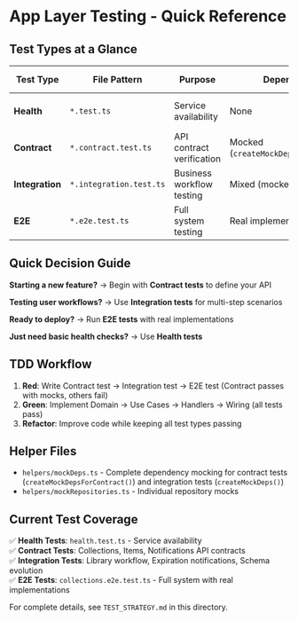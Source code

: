 # App Layer Testing - Quick Reference

## Test Types at a Glance

| Test Type       | File Pattern            | Purpose                   | Dependencies                           | When to Use                   |
| --------------- | ----------------------- | ------------------------- | -------------------------------------- | ----------------------------- |
| **Health**      | `*.test.ts`             | Service availability      | None                                   | Basic health checks           |
| **Contract**    | `*.contract.test.ts`    | API contract verification | Mocked (`createMockDepsForContract()`) | Define & verify API structure |
| **Integration** | `*.integration.test.ts` | Business workflow testing | Mixed (mocked/real)                    | Multi-step business scenarios |
| **E2E**         | `*.e2e.test.ts`         | Full system testing       | Real implementations                   | Pre-deployment verification   |

## Quick Decision Guide

**Starting a new feature?** → Begin with **Contract tests** to define your API

**Testing user workflows?** → Use **Integration tests** for multi-step scenarios

**Ready to deploy?** → Run **E2E tests** with real implementations

**Just need basic health checks?** → Use **Health tests**

## TDD Workflow

1. **Red**: Write Contract test → Integration test → E2E test (Contract passes with mocks, others fail)
2. **Green**: Implement Domain → Use Cases → Handlers → Wiring (all tests pass)
3. **Refactor**: Improve code while keeping all test types passing

## Helper Files

- `helpers/mockDeps.ts` - Complete dependency mocking for contract tests (`createMockDepsForContract()`) and integration tests (`createMockDeps()`)
- `helpers/mockRepositories.ts` - Individual repository mocks

## Current Test Coverage

✅ **Health Tests**: `health.test.ts` - Service availability  
✅ **Contract Tests**: Collections, Items, Notifications API contracts  
✅ **Integration Tests**: Library workflow, Expiration notifications, Schema evolution  
✅ **E2E Tests**: `collections.e2e.test.ts` - Full system with real implementations

For complete details, see `TEST_STRATEGY.md` in this directory.
